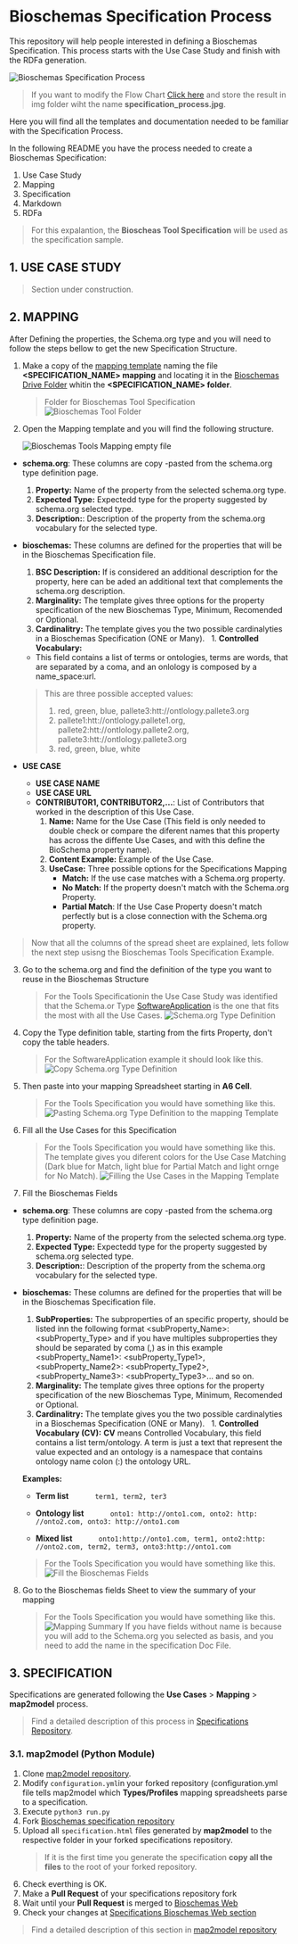 # Bioschemas Specification Process
This repository will help people interested in defining a Bioschemas Specification. This process starts with the Use Case Study and finish with the RDFa generation.

![Bioschemas Specification Process](../master/docs/img/specification_process.jpg)
> If you want to modify the Flow Chart [Click here](https://drive.google.com/file/d/0B9lW_BhBep0Tay1XTndCaV9GSnc/view?usp=sharing) and store the result in img folder wiht the name **specification_process.jpg**.

Here you will find all the templates and documentation needed to be familiar with the Specification Process.

In the following README you have the process needed to create a Bioschemas Specification:
1. Use Case Study
1. Mapping
1. Specification
1. Markdown
1. RDFa

> For this expalantion, the **Bioscheas Tool Specification** will be used as the specification sample.

## 1. USE CASE STUDY
> Section under construction.

## 2. MAPPING

After Defining the properties, the Schema.org type and you will need to follow the steps bellow to get the new Specification Structure.

1. Make a copy of the [mapping template](https://drive.google.com/open?id=0Bw_p-HKWUjHoQ2RkUUthWVd3RG8) naming the file **<SPECIFICATION_NAME> mapping** and locating it in the [Bioschemas Drive Folder](https://drive.google.com/open?id=0Bw_p-HKWUjHoNThZOWNKbGhOODg) whitin the **<SPECIFICATION_NAME> folder**.
      > Folder for Bioschemas Tool Specification
      ![Bioschemas Tool Folder](../master/docs/img/specification_folder.png)

2. Open the Mapping template and you will find the following structure.

    ![Bioschemas Tools Mapping empty file](../master/docs/img/mapping_empty_file.png)

  + **schema.org**: These columns are copy -pasted from the schema.org type definition page.
    1. **Property:** Name of the property from the selected schema.org type.
    1. **Expected Type:** Expectedd type for the property suggested by schema.org selected type.
    1. **Description:**: Description of the property from the schema.org vocabulary for the selected type.
  + **bioschemas:** These columns are defined for the properties that will be in the Bioschemas Specification file.
    1. **BSC Description:** If is considered an additional description for the property, here can be aded an additional text that complements the schema.org description.
    1. **Marginality:** The template gives three options for the property specification of the new Bioschemas Type, Minimum, Recomended or Optional. 
    1. **Cardinalitry:**	The template gives you the two possible cardinalyties in a Bioschemas Specification (ONE or Many).
    1. **Controlled Vocabulary:** 
      + This field contains a list of terms or ontologies, terms are words, that are separated by a coma, and an onlology is composed by a name_space:url.
      > This are three possible accepted values:
      > 1. red, green, blue, pallete3:htt://ontlology.pallete3.org
      > 1. pallete1:htt://ontlology.pallete1.org, pallete2:htt://ontlology.pallete2.org, pallete3:htt://ontlology.pallete3.org
      > 1. red, green, blue, white
   
  + **USE CASE**
    - **USE CASE NAME**
    - **USE CASE URL**
    - **CONTRIBUTOR1, CONTRIBUTOR2,...**: List of Contributors that worked in the description of this Use Case.
      1. **Name:** Name for the Use Case (This field is only needed to double check or compare the diferent names that this property has across the diffente Use Cases, and with this define the BioSchema property name).
      1. **Content Example:** Example of the Use Case.
      1. **UseCase:** Three possible options for the Specifications Mapping 
          - **Match:** If the use case matches with a Schema.org property.
          - **No Match:** If the property doesn't match with the Schema.org Property.
          - **Partial Match**: If the Use Case Property doesn't match perfectly but is a close connection with the Schema.org property.
          
> Now that all the columns of the spread sheet are explained, lets follow the next step usisng the Bioschemas Tools Specification Example.

3. Go to the schema.org and find the definition of the type you want to reuse in the Bioschemas Structure

      > For the Tools Specificationin the Use Case Study was identified that the Schema.or Type [SoftwareApplication](http://schema.org/SoftwareApplication) is the one that fits the most with all the Use Cases.
      ![Schema.org Type Definition](../master/docs/img/schema_org_type.png)

4. Copy the Type definition table, starting from the firts Property, don't copy the table headers.

    > For the SoftwareApplication example it should look like this.
    ![Copy Schema.org Type Definition](../master/docs/img/schema_org_type_copy.png)

5. Then paste into your mapping Spreadsheet starting in **A6 Cell**.

    >  For the Tools Specification you would have something like this.
    ![Pasting Schema.org Type Definition to the mapping Template](../master/docs/img/schema_org_paste_template.png)


6. Fill all the Use Cases for this Specification

    >  For the Tools Specification you would have something like this. The template gives you diferent colors for the Use Case Matching (Dark blue for Match, light blue for Partial Match and light ornge for No Match).
    ![Filling the Use Cases in the Mapping Template](../master/docs/img/fill_mapping_template_UC.png)

7. Fill the Bioschemas Fields
  + **schema.org**: These columns are copy -pasted from the schema.org type definition page.
    1. **Property:** Name of the property from the selected schema.org type.
    1. **Expected Type:** Expectedd type for the property suggested by schema.org selected type.
    1. **Description:**: Description of the property from the schema.org vocabulary for the selected type.
  + **bioschemas:** These columns are defined for the properties that will be in the Bioschemas Specification file.
    1. **SubProperties:** The subproperties of an specific property, should be listed inn the following format <subProperty_Name>: <subProperty_Type> and if you have multiples subproperties they should be separated by coma (,) as in this example  <subProperty_Name1>: <subProperty_Type1>, <subProperty_Name2>: <subProperty_Type2>, <subProperty_Name3>: <subProperty_Type3>... and so on.
    1. **Marginality:** The template gives three options for the property specification of the new Bioschemas Type, Minimum, Recomended or Optional. 
    1. **Cardinalitry:**	The template gives you the two possible cardinalyties in a Bioschemas Specification (ONE or Many).
    1. **Controlled Vocabulary (CV):** 
**CV** means Controlled Vocabulary, this field contains a list term/ontology. A term is just a text that represent the value expected and an ontology is a namespace that contains ontology name colon (:) the ontology URL.

      **Examples:**

      - **Term list**
            ```term1, term2, ter3```

      - **Ontology list**
            ```onto1: http://onto1.com, onto2: http: //onto2.com, onto3: http://onto1.com```

      - **Mixed list**
            ```onto1:http://onto1.com, term1, onto2:http: //onto2.com, term2, term3, onto3:http://onto1.com```

    >  For the Tools Specification you would have something like this.
    ![Fill the Bioschemas Fields](../master/docs/img/bioschemas_mapping.png)

8. Go to the Bioschemas fields Sheet to view the summary of your mapping
      > For the Tools Specification you would have something like this.
      ![Mapping Summary](../master/docs/img/mapping_summary.png)
      > If you have fields without name is because you will add to the Schema.org you selected as basis, and you need to add the name in the specification Doc File.

## 3. SPECIFICATION
Specifications are generated following the **Use Cases** > **Mapping** > **map2model** process.
>Find a detailed description of this process in [Specifications Repository](https://github.com/BioSchemas/specifications).

### 3.1. map2model (Python Module)

1. Clone [map2model repository](https://github.com/BioSchemas/specifications).
1. Modify ```configuration.yml```in your forked repository (configuration.yml file tells map2model which **Types/Profiles** mapping spreadsheets parse to a specification.
1. Execute ```python3 run.py```
1. Fork [Bioschemas specification repository](https://github.com/BioSchemas/specifications)
1. Upload all ```specification.html``` files generated by **map2model** to the respective folder in your forked specifications repository.
      > If it is the first time you generate the specification **copy all the files** to the root of your forked repository.
1. Check everthing is OK.
1. Make a **Pull Request** of your specifications repository fork
1. Wait until your **Pull Request** is merged to [Bioschemas Web](https://github.com/BioSchemas/bioschemas.github.io)
1. Check your changes at [Specifications Bioschemas Web section](htt://bioschemas.org/bsc_specs)
>Find a detailed description of this section in [map2model repository](https://github.com/BioSchemas/map2model)
